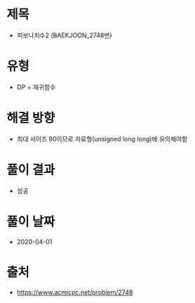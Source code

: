 # 제목
* 피보나치수2 (BAEKJOON_2748번)

# 유형
* DP + 재귀함수

# 해결 방향
* 최대 사이즈 90이므로 자료형(unsigned long long)에 유의해야함

# 풀이 결과
* 성공

# 풀이 날짜
* 2020-04-01

# 출처
* https://www.acmicpc.net/problem/2748